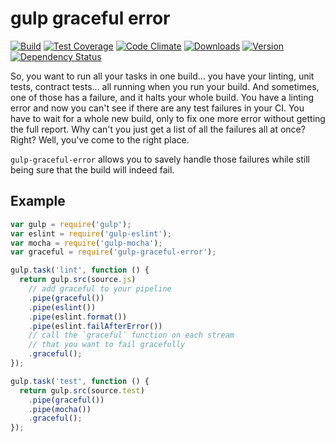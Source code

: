# gulp graceful error

[![Build][1]][2]
[![Test Coverage][3]][4]
[![Code Climate][5]][6]
[![Downloads][7]][8]
[![Version][9]][8]
[![Dependency Status][10]][11]

[1]: https://travis-ci.org/catdad/gulp-graceful-error.svg?branch=master
[2]: https://travis-ci.org/catdad/gulp-graceful-error

[3]: https://codeclimate.com/github/catdad/gulp-graceful-error/badges/coverage.svg
[4]: https://codeclimate.com/github/catdad/gulp-graceful-error/coverage

[5]: https://codeclimate.com/github/catdad/gulp-graceful-error/badges/gpa.svg
[6]: https://codeclimate.com/github/catdad/gulp-graceful-error

[7]: https://img.shields.io/npm/dm/gulp-graceful-error.svg
[8]: https://www.npmjs.com/package/gulp-graceful-error
[9]: https://img.shields.io/npm/v/gulp-graceful-error.svg

[10]: https://david-dm.org/catdad/gulp-graceful-error.svg
[11]: https://david-dm.org/catdad/gulp-graceful-error

So, you want to run all your tasks in one build... you have your linting, unit tests, contract tests... all running when you run your build. And sometimes, one of those has a failure, and it halts your whole build. You have a linting error and now you can't see if there are any test failures in your CI. You have to wait for a whole new build, only to fix one more error without getting the full report. Why can't you just get a list of all the failures all at once? Right? Well, you've come to the right place.

`gulp-graceful-error` allows you to savely handle those failures while still being sure that the build will indeed fail.

## Example

```javascript
var gulp = require('gulp');
var eslint = require('gulp-eslint');
var mocha = require('gulp-mocha');
var graceful = require('gulp-graceful-error');

gulp.task('lint', function () {
  return gulp.src(source.js)
    // add graceful to your pipeline
    .pipe(graceful())
    .pipe(eslint())
    .pipe(eslint.format())
    .pipe(eslint.failAfterError())
    // call the `graceful` function on each stream
    // that you want to fail gracefully
    .graceful();
});

gulp.task('test', function () {
  return gulp.src(source.test)
    .pipe(graceful())
    .pipe(mocha())
    .graceful();
});
```
